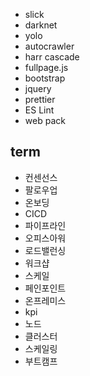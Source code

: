 - slick
- darknet
- yolo
- autocrawler
- harr cascade
- fullpage.js
- bootstrap
- jquery
- prettier
- ES Lint
- web pack

## term
- 컨센선스
- 팔로우업
- 온보딩
- CICD
- 파이프라인
- 오피스아워
- 로드밸런싱
- 워크샵
- 스케일
- 페인포인트
- 온프레미스
- kpi
- 노드
- 클러스터
- 스케일링
- 부트캠프